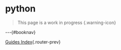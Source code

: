 # python

> This page is a work in progress
{.warning-icon}

---{#booknav}

[Guides Index](/guides){.router-prev}
